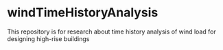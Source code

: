 # windTimeHistoryAnalysis
This repository is for research about time history analysis of wind load for designing high-rise buildings
